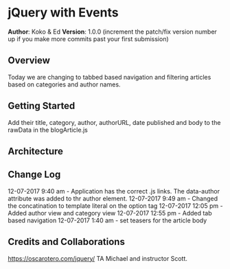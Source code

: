 # jQuery with Events

**Author**: Koko & Ed
**Version**: 1.0.0 (increment the patch/fix version number up if you make more commits past your first submission)

## Overview
Today we are changing to tabbed based navigation and filtering articles based on categories and author names.

## Getting Started
Add their title, category, author, authorURL, date published and body to the rawData in the blogArticle.js

## Architecture
<!-- Provide a detailed description of the application design. What technologies (languages, libraries, etc) you're using, and any other relevant design information. -->

## Change Log
12-07-2017 9:40 am - Application has the correct .js links. The data-author attribute was added to thr author element.
12-07-2017 9:49 am - Changed the concatination to template literal on the option tag
12-07-2017 12:05 pm - Added author view and category view
12-07-2017 12:55 pm - Added tab based navigation
12-07-2017 1:40 am - set teasers for the article body

## Credits and Collaborations
https://oscarotero.com/jquery/
TA Michael and instructor Scott.